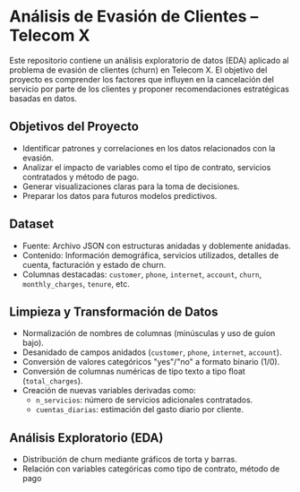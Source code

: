 # Análisis de Evasión de Clientes – Telecom X

Este repositorio contiene un análisis exploratorio de datos (EDA) aplicado al problema de evasión de clientes (churn) en Telecom X. El objetivo del proyecto es comprender los factores que influyen en la cancelación del servicio por parte de los clientes y proponer recomendaciones estratégicas basadas en datos.

## Objetivos del Proyecto

- Identificar patrones y correlaciones en los datos relacionados con la evasión.
- Analizar el impacto de variables como el tipo de contrato, servicios contratados y método de pago.
- Generar visualizaciones claras para la toma de decisiones.
- Preparar los datos para futuros modelos predictivos.

## Dataset

- Fuente: Archivo JSON con estructuras anidadas y doblemente anidadas.
- Contenido: Información demográfica, servicios utilizados, detalles de cuenta, facturación y estado de churn.
- Columnas destacadas: `customer`, `phone`, `internet`, `account`, `churn`, `monthly_charges`, `tenure`, etc.

## Limpieza y Transformación de Datos

- Normalización de nombres de columnas (minúsculas y uso de guion bajo).
- Desanidado de campos anidados (`customer`, `phone`, `internet`, `account`).
- Conversión de valores categóricos "yes"/"no" a formato binario (1/0).
- Conversión de columnas numéricas de tipo texto a tipo float (`total_charges`).
- Creación de nuevas variables derivadas como:
  - `n_servicios`: número de servicios adicionales contratados.
  - `cuentas_diarias`: estimación del gasto diario por cliente.

## Análisis Exploratorio (EDA)

- Distribución de churn mediante gráficos de torta y barras.
- Relación con variables categóricas como tipo de contrato, método de pago
